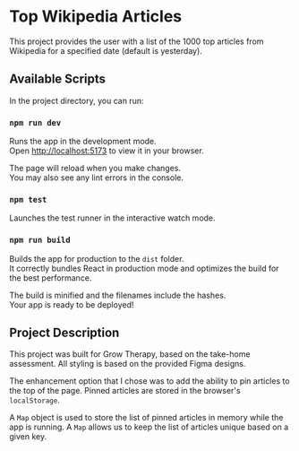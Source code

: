 # Top Wikipedia Articles

This project provides the user with a list of the 1000 top articles from Wikipedia for a specified date (default is yesterday).

## Available Scripts

In the project directory, you can run:

### `npm run dev`

Runs the app in the development mode.\
Open [http://localhost:5173](http://localhost:5173) to view it in your browser.

The page will reload when you make changes.\
You may also see any lint errors in the console.

### `npm test`

Launches the test runner in the interactive watch mode.

### `npm run build`

Builds the app for production to the `dist` folder.\
It correctly bundles React in production mode and optimizes the build for the best performance.

The build is minified and the filenames include the hashes.\
Your app is ready to be deployed!

## Project Description

This project was built for Grow Therapy, based on the take-home assessment. All styling is based on the provided Figma designs.

The enhancement option that I chose was to add the ability to pin articles to the top of the page. Pinned articles are stored in the browser's `localStorage`.

A `Map` object is used to store the list of pinned articles in memory while the app is running. A `Map` allows us to keep the list of articles unique based on a given key.
